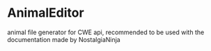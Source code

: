 # AnimalEditor
animal file generator for CWE api, recommended to be used with the documentation made by NostalgiaNinja
